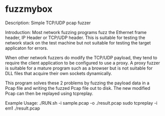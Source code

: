 fuzzmybox
=========

Description:
Simple TCP/UDP pcap fuzzer

Introduction:
Most network fuzzing programs fuzz the Ethernet frame header, IP Header or TCP/UDP header. This is suitable for testing the network stack on the test machine but not suitable for testing the target applicaton for errors.

When other network fuzzers do modify the TCP/UDP payload, they tend to require the client application to be configured to use a proxy. A proxy fuzzer is suitable for a mature program such as a browser but is not suitable for DLL files that acquire their own sockets dynamically.

This program solves these 2 problems by fuzzing the payload data in a Pcap file and writing the fuzzed Pcap file out to disk. The new modified Pcap can then be replayed using tcpreplay.

Example Usage:
./RUN.sh -i sample.pcap -o ./result.pcap
sudo tcpreplay -i em1 ./result.pcap

